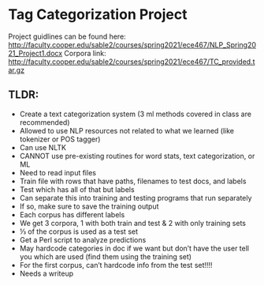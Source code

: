 # Tag Categorization Project
Project guidlines can be found here: http://faculty.cooper.edu/sable2/courses/spring2021/ece467/NLP_Spring2021_Project1.docx
Corpora link: http://faculty.cooper.edu/sable2/courses/spring2021/ece467/TC_provided.tar.gz

## TLDR:
- Create a text categorization system (3 ml methods covered in class are recommended)
- Allowed to use NLP resources not related to what we learned (like tokenizer or POS tagger)
- Can use NLTK 
- CANNOT use pre-existing routines for word stats, text categorization, or ML
- Need to read input files 
- Train file with rows that have paths, filenames to test docs, and labels
- Test which has all of that but labels
- Can separate this into training and testing programs that run separately
- If so, make sure to save the training output
- Each corpus has different labels
- We get 3 corpora, 1 with both train and test & 2 with only training sets
- ⅓ of the corpus is used as a test set
- Get a Perl script to analyze predictions
- May hardcode categories in doc if we want but don’t have the user tell you which are used (find them using the training set)
- For the first corpus, can’t hardcode info from the test set!!!!
- Needs a writeup
